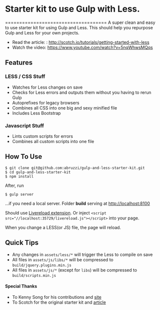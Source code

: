 # Starter kit to use Gulp with Less.
====================================
A super clean and easy to use starter kit for using Gulp and Less. This should help you repurpose Gulp and Less for your own projects.

- Read the article: : http://scotch.io/tutorials/getting-started-with-less
- Watch the video: https://www.youtube.com/watch?v=5nqWhwsMQqs

## Features

### LESS / CSS Stuff

- Watches for Less changes on save
- Checks for Less errors and outputs them without you having to rerun Gulp
- Autoprefixes for legacy browsers
- Combines all CSS into one big and sexy minified file
- Includes Less Bootstrap

### Javascript Stuff

- Lints custom scripts for errors
- Combines all custom scripts into one file

## How To Use

    $ git clone git@github.com:abruzzi/gulp-and-less-starter-kit.git
    $ cd gulp-and-less-starter-kit
    $ npm install
    
After, run

    $ gulp server
    
...if you need a local server. Folder **build** serving at [http://localhost:8100](http://localhost:8100)

Should use [Livereload extension](http://livereload.com/extensions/). Or inject `<script src="//localhost:35729/livereload.js"></script>` into your page.

When you change a LESS(or JS) file, the page will reload.

## Quick Tips
- Any changes in `assets/less/*` will trigger the Less to compile on save
- All files in `assets/js/libs/*`  will be compressed to `build/jquery.plugins.min.js`
- All files in `assets/js/*` (except for `libs`) will be compressed to `build/scripts.min.js`


#### Special Thanks

-  To Kenny Song for his contributions and [site](https://github.com/baivong)
-  To Scotch for the original starter kit and [article](https://scotch.io/tutorials/a-quick-guide-to-using-livereload-with-gulp)